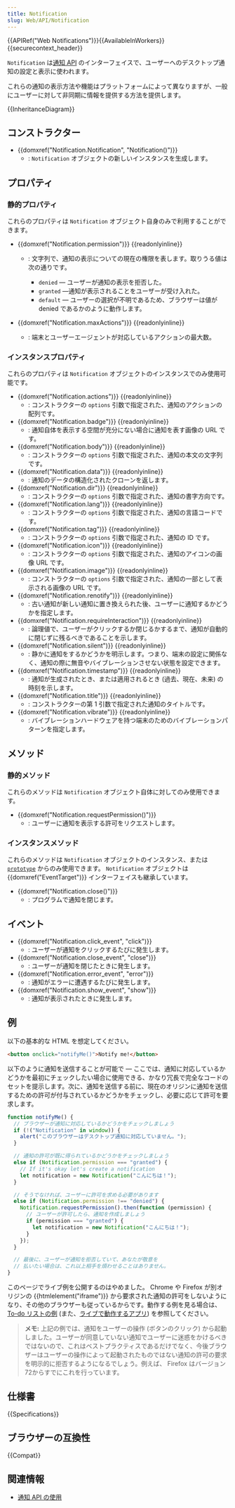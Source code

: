 ```yaml
---
title: Notification
slug: Web/API/Notification
---
```

{{APIRef("Web Notifications")}}{{AvailableInWorkers}}{{securecontext_header}}

`Notification` は[通知 API](/ja/docs/Web/API/Notifications_API) のインターフェイスで、ユーザーへのデスクトップ通知の設定と表示に使われます。

これらの通知の表示方法や機能はプラットフォームによって異なりますが、一般にユーザーに対して非同期に情報を提供する方法を提供します。

{{InheritanceDiagram}}

## コンストラクター

- {{domxref("Notification.Notification", "Notification()")}}
  - : `Notification` オブジェクトの新しいインスタンスを生成します。

## プロパティ

### 静的プロパティ

これらのプロパティは `Notification` オブジェクト自身のみで利用することができます。

- {{domxref("Notification.permission")}} {{readonlyinline}}

  - : 文字列で、通知の表示についての現在の権限を表します。取りうる値は次の通りです。

    - `denied` — ユーザーが通知の表示を拒否した。
    - `granted` —通知が表示されることをユーザーが受け入れた。
    - `default` — ユーザーの選択が不明であるため、ブラウザーは値が denied であるかのように動作します。

- {{domxref("Notification.maxActions")}} {{readonlyinline}}
  - : 端末とユーザーエージェントが対応しているアクションの最大数。

### インスタンスプロパティ

これらのプロパティは `Notification` オブジェクトのインスタンスでのみ使用可能です。

- {{domxref("Notification.actions")}} {{readonlyinline}}
  - : コンストラクターの `options` 引数で指定された、通知のアクションの配列です。
- {{domxref("Notification.badge")}} {{readonlyinline}}
  - : 通知自体を表示する空間が充分にない場合に通知を表す画像の URL です。
- {{domxref("Notification.body")}} {{readonlyinline}}
  - : コンストラクターの `options` 引数で指定された、通知の本文の文字列です。
- {{domxref("Notification.data")}} {{readonlyinline}}
  - : 通知のデータの構造化されたクローンを返します。
- {{domxref("Notification.dir")}} {{readonlyinline}}
  - : コンストラクターの `options` 引数で指定された、通知の書字方向です。
- {{domxref("Notification.lang")}} {{readonlyinline}}
  - : コンストラクターの `options` 引数で指定された、通知の言語コードです。
- {{domxref("Notification.tag")}} {{readonlyinline}}
  - : コンストラクターの `options` 引数で指定された、通知の ID です。
- {{domxref("Notification.icon")}} {{readonlyinline}}
  - : コンストラクターの `options` 引数で指定された、通知のアイコンの画像 URL です。
- {{domxref("Notification.image")}} {{readonlyinline}}
  - : コンストラクターの `options` 引数で指定された、通知の一部として表示される画像の URL です。
- {{domxref("Notification.renotify")}} {{readonlyinline}}
  - : 古い通知が新しい通知に置き換えられた後、ユーザーに通知するかどうかを指定します。
- {{domxref("Notification.requireInteraction")}} {{readonlyinline}}
  - : 論理値で、ユーザーがクリックするか閉じるかするまで、通知が自動的に閉じずに残るべきであることを示します。
- {{domxref("Notification.silent")}} {{readonlyinline}}
  - : 静かに通知をするかどうかを明示します。つまり、端末の設定に関係なく、通知の際に無音やバイブレーションさせない状態を設定できます。
- {{domxref("Notification.timestamp")}} {{readonlyinline}}
  - : 通知が生成されたとき、または適用されるとき (過去、現在、未来) の時刻を示します。
- {{domxref("Notification.title")}} {{readonlyinline}}
  - : コンストラクターの第 1 引数で指定された通知のタイトルです。
- {{domxref("Notification.vibrate")}} {{readonlyinline}}
  - : バイブレーションハードウェアを持つ端末のためのバイブレーションパターンを指定します。

## メソッド

### 静的メソッド

これらのメソッドは `Notification` オブジェクト自体に対してのみ使用できます。

- {{domxref("Notification.requestPermission()")}}
  - : ユーザーに通知を表示する許可をリクエストします。

### インスタンスメソッド

これらのメソッドは `Notification` オブジェクトのインスタンス、または [`prototype`](/ja/docs/Web/JavaScript/Inheritance_and_the_prototype_chain) からのみ使用できます。 `Notification` オブジェクトは {{domxref("EventTarget")}} インターフェイスも継承しています。

- {{domxref("Notification.close()")}}
  - : プログラムで通知を閉じます。

## イベント

- {{domxref("Notification.click_event", "click")}}
  - : ユーザーが通知をクリックするたびに発生します。
- {{domxref("Notification.close_event", "close")}}
  - : ユーザーが通知を閉じたときに発生します。
- {{domxref("Notification.error_event", "error")}}
  - : 通知がエラーに遭遇するたびに発生します。
- {{domxref("Notification.show_event", "show")}}
  - : 通知が表示されたときに発生します。

## 例

以下の基本的な HTML を想定してください。

```html
<button onclick="notifyMe()">Notify me!</button>
```

以下のように通知を送信することが可能で — ここでは、通知に対応しているかどうかを最初にチェックしたい場合に使用できる、かなり冗長で完全なコードのセットを提示します。次に、通知を送信する前に、現在のオリジンに通知を送信するための許可が付与されているかどうかをチェックし、必要に応じて許可を要求します。

```js
function notifyMe() {
  // ブラウザーが通知に対応しているかどうかをチェックしましょう
  if (!("Notification" in window)) {
    alert("このブラウザーはデスクトップ通知に対応していません。");
  }

  // 通知の許可が既に得られているかどうかをチェックしましょう
  else if (Notification.permission === "granted") {
    // If it's okay let's create a notification
    let notification = new Notification("こんにちは！");
  }

  // そうでなければ、ユーザーに許可を求める必要があります
  else if (Notification.permission !== "denied") {
    Notification.requestPermission().then(function (permission) {
      // ユーザーが許可したら、通知を作成しましょう
      if (permission === "granted") {
        let notification = new Notification("こんにちは！");
      }
    });
  }

  // 最後に、ユーザーが通知を拒否していて、あなたが敬意を
  // 払いたい場合は、これ以上相手を煩わせることはありません。
}
```

このページでライブ例を公開するのはやめました。 Chrome や Firefox が別オリジンの {{htmlelement("iframe")}} から要求された通知の許可をしないようになり、その他のブラウザーも従っているからです。動作する例を見る場合は、 [To-do リストの例](https://github.com/mdn/to-do-notifications/tree/gh-pages) (また、[ライブで動作するアプリ](https://mdn.github.io/to-do-notifications/)) を参照してください。

> **メモ:** 上記の例では、通知をユーザーの操作 (ボタンのクリック) から起動しました。ユーザーが同意していない通知でユーザーに迷惑をかけるべきではないので、これはベストプラクティスであるだけでなく、今後ブラウザーはユーザーの操作によって起動されたものではない通知の許可の要求を明示的に拒否するようになるでしょう。例えば、 Firefox はバージョン72からすでにこれを行っています。

## 仕様書

{{Specifications}}

## ブラウザーの互換性

{{Compat}}

## 関連情報

- [通知 API の使用](/ja/docs/Web/API/Notifications_API/Using_the_Notifications_API)
